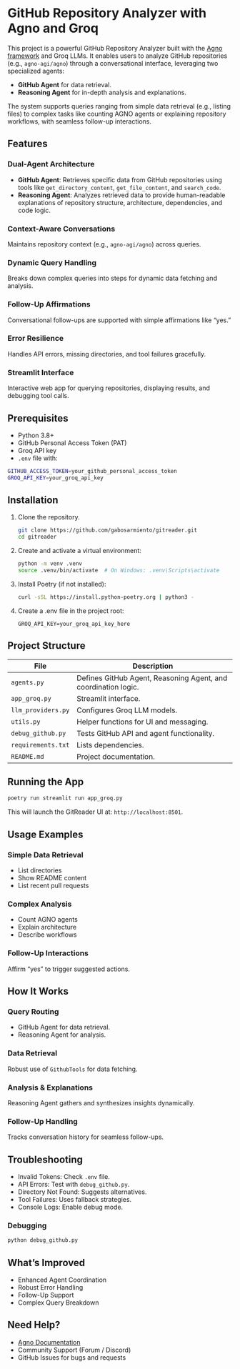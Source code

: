 # GitHub Repository Analyzer with Agno and Groq

This project is a powerful GitHub Repository Analyzer built with the [Agno framework](https://github.com/agno-agi/agno) and Groq LLMs. It enables users to analyze GitHub repositories (e.g., `agno-agi/agno`) through a conversational interface, leveraging two specialized agents:

* **GitHub Agent** for data retrieval.
* **Reasoning Agent** for in-depth analysis and explanations.

The system supports queries ranging from simple data retrieval (e.g., listing files) to complex tasks like counting AGNO agents or explaining repository workflows, with seamless follow-up interactions.

## Features

### Dual-Agent Architecture

* **GitHub Agent**: Retrieves specific data from GitHub repositories using tools like `get_directory_content`, `get_file_content`, and `search_code`.
* **Reasoning Agent**: Analyzes retrieved data to provide human-readable explanations of repository structure, architecture, dependencies, and code logic.

### Context-Aware Conversations

Maintains repository context (e.g., `agno-agi/agno`) across queries.

### Dynamic Query Handling

Breaks down complex queries into steps for dynamic data fetching and analysis.

### Follow-Up Affirmations

Conversational follow-ups are supported with simple affirmations like “yes.”

### Error Resilience

Handles API errors, missing directories, and tool failures gracefully.

### Streamlit Interface

Interactive web app for querying repositories, displaying results, and debugging tool calls.

## Prerequisites

* Python 3.8+
* GitHub Personal Access Token (PAT)
* Groq API key
* `.env` file with:

```bash
GITHUB_ACCESS_TOKEN=your_github_personal_access_token
GROQ_API_KEY=your_groq_api_key
```

## Installation

1. Clone the repository.
    ```bash
    git clone https://github.com/gabosarmiento/gitreader.git
    cd gitreader
    ```
2. Create and activate a virtual environment:
    ```bash
    python -m venv .venv
    source .venv/bin/activate  # On Windows: .venv\Scripts\activate
    ```

3. Install Poetry (if not installed):
    ```bash
    curl -sSL https://install.python-poetry.org | python3 -
    ```

4. Create a .env file in the project root:
    ```env
    GROQ_API_KEY=your_groq_api_key_here
    ```


## Project Structure

| File               | Description                                                    |
| ------------------ | -------------------------------------------------------------- |
| `agents.py`        | Defines GitHub Agent, Reasoning Agent, and coordination logic. |
| `app_groq.py`      | Streamlit interface.                                           |
| `llm_providers.py` | Configures Groq LLM models.                                    |
| `utils.py`         | Helper functions for UI and messaging.                         |
| `debug_github.py`  | Tests GitHub API and agent functionality.                      |
| `requirements.txt` | Lists dependencies.                                            |
| `README.md`        | Project documentation.                                         |

## Running the App

```bash
poetry run streamlit run app_groq.py
```
This will launch the GitReader UI at:
`http://localhost:8501`.

## Usage Examples

### Simple Data Retrieval

* List directories
* Show README content
* List recent pull requests

### Complex Analysis

* Count AGNO agents
* Explain architecture
* Describe workflows

### Follow-Up Interactions

Affirm “yes” to trigger suggested actions.

## How It Works

### Query Routing

* GitHub Agent for data retrieval.
* Reasoning Agent for analysis.

### Data Retrieval

Robust use of `GithubTools` for data fetching.

### Analysis & Explanations

Reasoning Agent gathers and synthesizes insights dynamically.

### Follow-Up Handling

Tracks conversation history for seamless follow-ups.

## Troubleshooting

* Invalid Tokens: Check `.env` file.
* API Errors: Test with `debug_github.py`.
* Directory Not Found: Suggests alternatives.
* Tool Failures: Uses fallback strategies.
* Console Logs: Enable debug mode.

### Debugging

```bash
python debug_github.py
```

## What’s Improved

* Enhanced Agent Coordination
* Robust Error Handling
* Follow-Up Support
* Complex Query Breakdown

## Need Help?

* [Agno Documentation](https://github.com/agno-agi/agno)
* Community Support (Forum / Discord)
* GitHub Issues for bugs and requests
